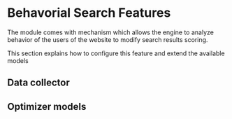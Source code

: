 Behavorial Search Features
==========================

The module comes with mechanism which allows the engine to analyze behavior of the users of the website to modify search results scoring.

This section explains how to configure this feature and extend the available models

Data collector
--------------



Optimizer models
----------------